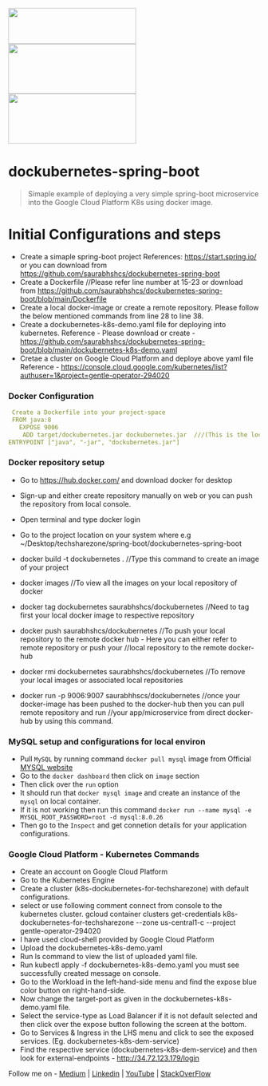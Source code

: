 <img src="https://www.docker.com/sites/default/files/d8/2019-07/horizontal-logo-monochromatic-white.png" width="256" height="72"> <img src="https://www.freecodecamp.org/news/content/images/2020/10/gcp.png" width="256" height="100">  <img src="https://miro.medium.com/max/700/1*-uckV8DOh3l0bCvqZ73zYg.png" width="256" height="100">

# dockubernetes-spring-boot
> Simaple example of deploying a very simple spring-boot microservice into the Google Cloud Platform K8s using docker image.

# Initial Configurations and steps

- Create a simaple spring-boot project
   References: https://start.spring.io/ or you can download from https://github.com/saurabhshcs/dockubernetes-spring-boot
- Create a Dockerfile //Please refer line number at 15-23 or download from https://github.com/saurabhshcs/dockubernetes-spring-boot/blob/main/Dockerfile
- Create a local docker-image or create a remote repository. Please follow the below mentioned commands from line 28 to line 38.
- Create a dockubernetes-k8s-demo.yaml file for deploying into kubernetes. 
   Reference - Please download or create - https://github.com/saurabhshcs/dockubernetes-spring-boot/blob/main/dockubernetes-k8s-demo.yaml
- Cretae a cluster on Google Cloud Platform and deploye above yaml file
   Reference - https://console.cloud.google.com/kubernetes/list?authuser=1&project=gentle-operator-294020
   
### Docker Configuration

```yaml
 Create a Dockerfile into your project-space
 FROM java:8
   EXPOSE 9006
    ADD target/dockubernetes.jar dockubernetes.jar  ///(This is the location of the produced jar file of your project. It may depend on your maven's pom.xml or 
ENTRYPOINT ["java", "-jar", "dockubernetes.jar"]
```
### Docker repository setup
- Go to https://hub.docker.com/ and download docker for desktop
- Sign-up and either create repository manually on web or you can push the repository from local console.
- Open terminal and type docker login
- Go to the project location on your system where e.g ~/Desktop/techsharezone/spring-boot/dockubernetes-spring-boot
- docker build -t dockubernetes . //Type this command to create an image of your project
- docker images //To view all the images on your local repository of docker
- docker tag dockubernetes saurabhshcs/dockubernetes //Need to tag first your local docker image to respective repository
- docker push saurabhshcs/dockubernetes //To push your local repository to the remote docker hub - Here you can either refer to remote repository or push your                                            //local repository to the remote docker-hub

- docker rmi dockubernetes saurabhshcs/dockubernetes //To remove your local images or associated local repositories
- docker run -p 9006:9007 saurabhhscs/dockubernetes //once your docker-image has been pushed to the docker-hub then you can pull remote repository and run 
                                                      //your app/microservice from direct docker-hub by using this command.
### MySQL setup and configurations for local environ
- Pull `MySQL` by running command `docker pull mysql` image from Official [MYSQL website](https://hub.docker.com/_/mysql)
- Go to the `docker dashboard` then click on `image` section
- Then click over the `run` option
- It should run that `docker mysql image` and create an instance of the `mysql` on local container.
- If it is not working then run this command `docker run --name mysql -e MYSQL_ROOT_PASSWORD=root -d mysql:8.0.26`
- Then go to the `Inspect` and get connetion details for your application configurations.

### Google Cloud Platform - Kubernetes Commands

- Create an account on Google Cloud Platform
- Go to the Kubernetes Engine
- Create a cluster (k8s-dockubernetes-for-techsharezone) with default configurations.
- select or use following comment connect from console to the kubernetes cluster.
   gcloud container clusters get-credentials k8s-dockubernetes-for-techsharezone --zone us-central1-c --project gentle-operator-294020
- I have used cloud-shell provided by Google Cloud Platform
- Upload the dockubernetes-k8s-demo.yaml
- Run ls command to view the list of uploaded yaml file.
- Run kubectl apply -f dockubernetes-k8s-demo.yaml you must see successfully created message on console.
- Go to the Workload in the left-hand-side menu and find the expose blue color button on right-hand-side.
- Now change the target-port as given in the dockubernetes-k8s-demo.yaml file.
- Select the service-type as Load Balancer if it is not default selected and then click over the expose button following the screen at the bottom.
- Go to Services & Ingress in the LHS menu and click to see the exposed services. (Eg. dockubernetes-k8s-dem-service)
- Find the respective service (dockubernetes-k8s-dem-service) and then look for external-endpoints - http://34.72.123.179/login 


Follow me on - [Medium](https://saurabhshcs.medium.com) | [Linkedin](https://www.linkedin.com/in/saurabhshcs/) | [YouTube](https://www.youtube.com/channel/UCSQqjPw7_tfx1Ie4yYHbcxQ?pbjreload=102) | [StackOverFlow](https://stackoverflow.com/users/10719720/saurabhshcs?tab=profile)
